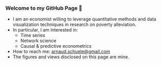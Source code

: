 ### Welcome to my GitHub Page 👋

- I am an economist willing to leverage quantitative methods and data visualization techniques in research on poverty alleviation. 
- In particular, I am interested in:
  - Time series
  - Network science
  - Causal & predictive econometrics
- How to reach me: arnaud.schuele@gmail.com
- The figures and views disclosed on this page are mine.
